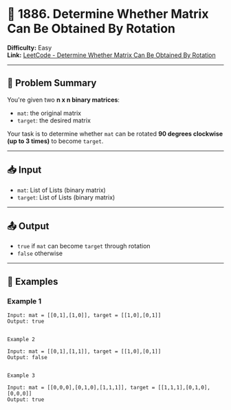 # 🔄 1886. Determine Whether Matrix Can Be Obtained By Rotation

**Difficulty:** Easy  
**Link:** [LeetCode - Determine Whether Matrix Can Be Obtained By Rotation](https://leetcode.com/problems/determine-whether-matrix-can-be-obtained-by-rotation/)

---

## 🧠 Problem Summary

You're given two **n x n binary matrices**:
- `mat`: the original matrix
- `target`: the desired matrix

Your task is to determine whether `mat` can be rotated **90 degrees clockwise (up to 3 times)** to become `target`.

---

## 📥 Input

- `mat`: List of Lists (binary matrix)
- `target`: List of Lists (binary matrix)

---

## 📤 Output

- `true` if `mat` can become `target` through rotation
- `false` otherwise

---

## 🧩 Examples

### Example 1
```text
Input: mat = [[0,1],[1,0]], target = [[1,0],[0,1]]
Output: true


Example 2

Input: mat = [[0,1],[1,1]], target = [[1,0],[0,1]]
Output: false


Example 3

Input: mat = [[0,0,0],[0,1,0],[1,1,1]], target = [[1,1,1],[0,1,0],[0,0,0]]
Output: true

